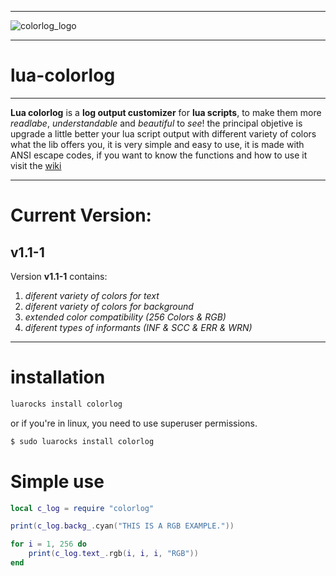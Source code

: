 ----

![colorlog_logo](https://github.com/distressfeelings/lua-colorlog/assets/171761806/bcdee91d-0c3e-4bed-bdbe-d8bb2483c508)

----

# lua-colorlog

----

**Lua colorlog** is a **log output customizer** for **lua scripts**, to make them more *readlabe*, *understandable* and *beautiful* to *see*!
the principal objetive is upgrade a little better your lua script output with different variety of colors what the lib offers you, it is very
simple and easy to use, it is made with ANSI escape codes, if you want to know the functions and how to use it visit the [wiki](https://github.com/distressfeelings/lua-colorlog/wiki)

----

# Current Version:

## v1.1-1

Version **v1.1-1** contains:

1. *diferent variety of colors for text*
2. *diferent variety of colors for background*
3. *extended color compatibility (256 Colors & RGB)*
4. *diferent types of informants (INF & SCC & ERR & WRN)*

----

# installation


```bash
luarocks install colorlog
```

or if you're in linux, you need to use superuser permissions.

```bash
$ sudo luarocks install colorlog
```

# Simple use

```lua
local c_log = require "colorlog"

print(c_log.backg_.cyan("THIS IS A RGB EXAMPLE."))

for i = 1, 256 do
    print(c_log.text_.rgb(i, i, i, "RGB"))
end
```